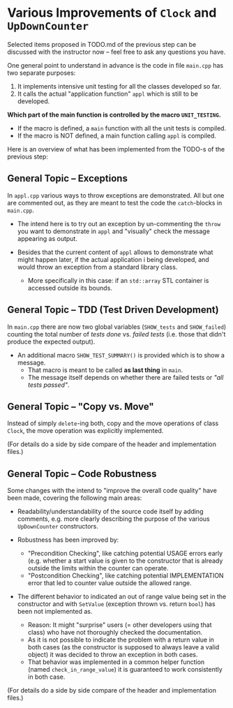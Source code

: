 # Various Improvements of `Clock` and `UpDownCounter`

Selected items proposed in TODO.md of the previous step can
be discussed with the instructor now – feel free to ask any
questions you have.

One general point to understand in advance is the code in
file `main.cpp` has two separate purposes:

1. It implements intensive unit testing for all the classes
    developed so far.
2. It calls the actual "application function" `appl` which
    is still to be developed.

**Which part of the main function is controlled by the macro
`UNIT_TESTING`.**
- If the macro is defined, a `main` function with all the
  unit tests is compiled.
- If the macro is NOT defined, a main function calling
  `appl` is compiled.

Here is an overview of what has been implemented from the
TODO-s of the previous step:

## General Topic – Exceptions

In `appl.cpp` various ways to throw exceptions are
demonstrated. All but one are commented out, as they are
meant to test the code the `catch`-blocks in `main.cpp`.

- The intend here is to try out an exception by
  un-commenting the `throw` you want to demonstrate in
  `appl` and "visually" check the message appearing as
  output.

- Besides that the current content of `appl` allows to
  demonstrate what might happen later, if the actual
  application i being developed, and would throw an
  exception from a standard library class.
  - More specifically in this case: if an `std::array` STL
    container is accessed outside its bounds.

## General Topic – TDD (Test Driven Development)

In `main.cpp` there are now two global variables
(`SHOW_tests` and `SHOW_failed`) counting the total number
of *tests done* vs. *failed tests* (i.e. those that didn't
produce the expected output).

- An additional macro `SHOW_TEST_SUMMARY()` is provided
  which is to show a message.
  - That macro is meant to be called **as last thing** in
    `main`.
  - The message itself depends on whether there are failed
    tests or *"all tests passed"*.

## General Topic – "Copy vs. Move"

Instead of simply `delete`-ing both, copy and the move
operations of class `Clock`, the move operation was
explicitly implemented.

(For details do a side by side compare of the header and
implementation files.)

## General Topic – Code Robustness

Some changes with the intend to "improve the overall code
quality" have been made, covering the following main areas:

- Readability/understandability of the source code itself by
  adding comments, e.g. more clearly describing the purpose
  of the various `UpDownCounter` constructors.

- Robustness has been improved by:
  - "Precondition Checking", like catching potential USAGE
    errors early (e.g. whether a start value is given to the
    constructor that is already outside the limits within
    the counter can operate.
  - "Postcondition Checking", like catching potential
    IMPLEMENTATION error that led to counter value outside the
    allowed range.

- The different behavior to indicated an out of range value
  being set in the constructor and with `SetValue`
  (exception thrown vs. return `bool`) has been not
  implemented as.
  - Reason: It might "surprise" users (= other developers
    using that class) who have not thoroughly checked the
    documentation.
  - As it is not possible to indicate the problem with a
    return value in both cases (as the constructor is
    supposed to always leave a valid object) it was decided
    to throw an exception in both cases.
  - That behavior was implemented in a common helper
    function (named `check_in_range_value`) it is guaranteed
    to work consistently in both case.

(For details do a side by side compare of the header and
implementation files.)
